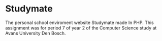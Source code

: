 # Studymate
The personal school enviroment website Studymate made In PHP. This assignment was for period 7 of year 2 of the Computer Science study at Avans University Den Bosch.
